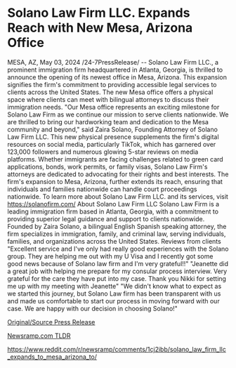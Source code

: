 # Solano Law Firm LLC. Expands Reach with New Mesa, Arizona Office

MESA, AZ, May 03, 2024 /24-7PressRelease/ -- Solano Law Firm LLC., a prominent immigration firm headquartered in Atlanta, Georgia, is thrilled to announce the opening of its newest office in Mesa, Arizona. This expansion signifies the firm's commitment to providing accessible legal services to clients across the United States. The new Mesa office offers a physical space where clients can meet with bilingual attorneys to discuss their immigration needs.  "Our Mesa office represents an exciting milestone for Solano Law Firm as we continue our mission to serve clients nationwide. We are thrilled to bring our hardworking team and dedication to the Mesa community and beyond," said Zaira Solano, Founding Attorney of Solano Law Firm LLC.  This new physical presence supplements the firm's digital resources on social media, particularly TikTok, which has garnered over 123,000 followers and numerous glowing 5-star reviews on media platforms.   Whether immigrants are facing challenges related to green card applications, bonds, work permits, or family visas, Solano Law Firm's attorneys are dedicated to advocating for their rights and best interests. The firm's expansion to Mesa, Arizona, further extends its reach, ensuring that individuals and families nationwide can handle court proceedings nationwide.   To learn more about Solano Law Firm LLC. and its services, visit https://solanofirm.com/  About Solano Law Firm LLC Solano Law Firm is a leading immigration firm based in Atlanta, Georgia, with a commitment to providing superior legal guidance and support to clients nationwide. Founded by Zaira Solano, a bilingual English Spanish speaking attorney, the firm specializes in immigration, family, and criminal law, serving individuals, families, and organizations across the United States.  Reviews from clients "Excellent service and I've only had really good experiences with the Solano group. They are helping me out with my U Visa and I recently got some good news because of Solano law firm and I'm very grateful!!"  "Jeanette did a great job with helping me prepare for my consular process interview. Very grateful for the care they have put into my case. Thank you Nikki for setting me up with my meeting with Jeanette"  "We didn't know what to expect as we started this journey, but Solano Law firm has been transparent with us and made us comfortable to start our process in moving forward with our case. We are happy with our decision in choosing Solano!" 

[Original/Source Press Release](https://www.24-7pressrelease.com/press-release/510631/solano-law-firm-llc-expands-reach-with-new-mesa-arizona-office)
                    

[Newsramp.com TLDR](None) 

https://www.reddit.com/r/newsramp/comments/1cj2ibb/solano_law_firm_llc_expands_to_mesa_arizona_to/